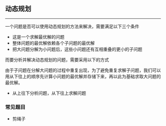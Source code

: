 ## 动态规划

---

一个问题是否可以使用动态规划的方法来解决，需要满足以下三个条件

- 这是一个求解最优解的问题
- 整体问题的最优解依赖各个子问题的最优解
- 把大问题分解为小问题后，这些小问题还有互相重叠的更小的子问题

而要分析并解决动态规划的问题，需要采用以下的方式

由于子问题在分解大问题的过程中重复出现，为了避免重复求解子问题，我们可以用从下往上的顺序先计算小问题的最优解并存储下来，再以此为基础求取大问题的最优解。

- 从上往下分析问题，从下往上求解问题

### 常见题目

- 剪绳子
